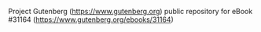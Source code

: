 Project Gutenberg (https://www.gutenberg.org) public repository for eBook #31164 (https://www.gutenberg.org/ebooks/31164)
